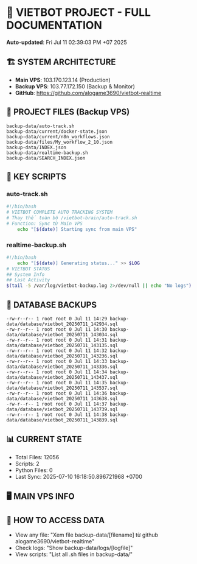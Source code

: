 # 🤖 VIETBOT PROJECT - FULL DOCUMENTATION
**Auto-updated**: Fri Jul 11 02:39:03 PM +07 2025

## 🏗️ SYSTEM ARCHITECTURE
- **Main VPS**: 103.170.123.14 (Production)
- **Backup VPS**: 103.77.172.150 (Backup & Monitor)
- **GitHub**: https://github.com/alogame3690/vietbot-realtime

## 📁 PROJECT FILES (Backup VPS)
```
backup-data/auto-track.sh
backup-data/current/docker-state.json
backup-data/current/n8n_workflows.json
backup-data/files/My_workflow_2_10.json
backup-data/INDEX.json
backup-data/realtime-backup.sh
backup-data/SEARCH_INDEX.json
```

## 🔧 KEY SCRIPTS
### auto-track.sh
```bash
#!/bin/bash
# VIETBOT COMPLETE AUTO TRACKING SYSTEM
# Thay thế toàn bộ /vietbot-brain/auto-track.sh
# Function: Sync từ Main VPS
    echo "[$(date)] Starting sync from main VPS"
```
### realtime-backup.sh
```bash
#!/bin/bash
    echo "[$(date)] Generating status..." >> $LOG
# VIETBOT STATUS
## System Info
## Last Activity
$(tail -5 /var/log/vietbot-backup.log 2>/dev/null || echo "No logs")
```

## 💾 DATABASE BACKUPS
```
-rw-r--r-- 1 root root 0 Jul 11 14:29 backup-data/database/vietbot_20250711_142934.sql
-rw-r--r-- 1 root root 0 Jul 11 14:30 backup-data/database/vietbot_20250711_143034.sql
-rw-r--r-- 1 root root 0 Jul 11 14:31 backup-data/database/vietbot_20250711_143135.sql
-rw-r--r-- 1 root root 0 Jul 11 14:32 backup-data/database/vietbot_20250711_143236.sql
-rw-r--r-- 1 root root 0 Jul 11 14:33 backup-data/database/vietbot_20250711_143336.sql
-rw-r--r-- 1 root root 0 Jul 11 14:34 backup-data/database/vietbot_20250711_143437.sql
-rw-r--r-- 1 root root 0 Jul 11 14:35 backup-data/database/vietbot_20250711_143537.sql
-rw-r--r-- 1 root root 0 Jul 11 14:36 backup-data/database/vietbot_20250711_143638.sql
-rw-r--r-- 1 root root 0 Jul 11 14:37 backup-data/database/vietbot_20250711_143739.sql
-rw-r--r-- 1 root root 0 Jul 11 14:38 backup-data/database/vietbot_20250711_143839.sql
```

## 📊 CURRENT STATE
- Total Files: 12056
- Scripts: 2
- Python Files: 0
- Last Sync: 2025-07-10 16:18:50.896721968 +0700

## 🖥️ MAIN VPS INFO


## 🚨 HOW TO ACCESS DATA
- View any file: "Xem file backup-data/[filename] từ github alogame3690/vietbot-realtime"
- Check logs: "Show backup-data/logs/[logfile]"
- View scripts: "List all .sh files in backup-data/"

